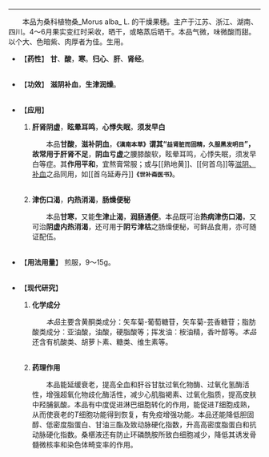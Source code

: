---
&emsp;&emsp;本品为桑科植物桑_Morus alba_ L. 的干燥果穗。主产于江苏、浙江、湖南、四川。4～6月果实变红时采收，晒干，或略蒸后晒干。本品气微，味微酸而甜。以个大、色暗紫、肉厚者为佳。生用。

- 【**药性**】
	**甘**、**酸**，**寒**。**归心**、**肝**、**肾经**。<br></br>

- 【**功效**】
	**滋阴补血**，**生津润燥**。<br></br>

- 【**应用**】
	1. **肝肾阴虚**，**眩晕耳鸣**，**心悸失眠**，**须发早白**
		
		&emsp;&emsp;本品**甘酸**，**滋补阴血**，**`《滇南本草》`**谓其“`益肾脏而固精，久服黑发明目`”，故常用于**肝肾不足**，**阴血亏虚**之腰膝酸软，眩晕耳鸣，心悸失眠，须发早白等症。其**作用平和**，宜熬膏常服；或与[[熟地黄]]、[[何首乌]]等<ins>滋阴、补血</ins>之品同用，如[[首乌延寿丹]]**`《世补斋医书》`**。<br></br>
	
	2. **津伤口渴**，**内热消渴**，**肠燥便秘**
		
		&emsp;&emsp;本品**甘寒**，又能**生津止渴**，**润肠通便**。本品既可治**热病津伤口渴**，又可治**阴虚内热消渴**，还可用于**阴亏津枯**之肠燥便秘，可鲜品食用，亦可随证配伍。<br></br>

- 【**用法用量**】
	煎服，9～15g。<br></br>

- 【**现代研究**】
	1. **化学成分**
		
		&emsp;&emsp;<dfn>本品</dfn>主要含黄酮类成分：矢车菊-葡萄糖苷，矢车菊-芸香糖苷；脂肪酸类成分：亚油酸，油酸，硬脂酸等；挥发油：桉油精，香叶醇等。<dfn>本品</dfn>还含有机酸类、胡萝卜素、糖类、维生素等。<br></br>
	
	2. **药理作用**
		
		&emsp;&emsp;本品能延缓衰老，提高全血和肝谷甘肽过氧化物酶、过氧化氢酶活性，增强超氧化物歧化酶活性，减少心肌脂褐素、过氧化脂质，提高皮肤中羟脯氨酸<dfn>。</dfn>本品有中度促进淋巴细胞转化的作用，能促进$T$细胞成熟，从而使衰老的$T$细胞功能得到恢复，有免疫增强功能<dfn>。</dfn>本品还能降低胆固醇、低密度脂蛋白、甘油三酯及致动脉硬化指数，升高高密度脂蛋白和抗动脉硬化指数。桑椹液还有防止环磷酰胺所致白细胞减少，降低其诱发骨髓微核率和染色体畸变率的作用。